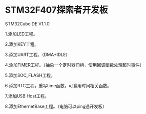 # STM32F407探索者开发板
STM32CubeIDE V1.1.0

1.添加LED工程。

2.添加KEY工程。

3.添加UART工程。（DMA+IDLE）

4.添加TIMER工程。（抽象一个定时器句柄，使用回调函数处理超时事件）

5.添加SOC_FLASH工程。

6.添加RTC工程，重写time函数，可食用时间相关函数。

7.添加USB Host工程。

8.添加EthernetBase工程。（电脑可以ping通开发板）





